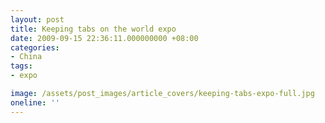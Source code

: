 ```yaml
---
layout: post
title: Keeping tabs on the world expo
date: 2009-09-15 22:36:11.000000000 +08:00
categories:
- China
tags:
- expo

image: /assets/post_images/article_covers/keeping-tabs-expo-full.jpg
oneline: ''
---
```


